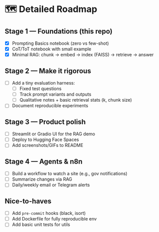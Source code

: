 # 🗺️ Detailed Roadmap

## Stage 1 — Foundations (this repo)
- [x] Prompting Basics notebook (zero vs few-shot)
- [x] CoT/ToT notebook with small example
- [x] Minimal RAG: chunk → embed → index (FAISS) → retrieve → answer

## Stage 2 — Make it rigorous
- [ ] Add a tiny evaluation harness:
  - [ ] Fixed test questions
  - [ ] Track prompt variants and outputs
  - [ ] Qualitative notes + basic retrieval stats (k, chunk size)
- [ ] Document reproducible experiments

## Stage 3 — Product polish
- [ ] Streamlit or Gradio UI for the RAG demo
- [ ] Deploy to Hugging Face Spaces
- [ ] Add screenshots/GIFs to README

## Stage 4 — Agents & n8n
- [ ] Build a workflow to watch a site (e.g., gov notifications)
- [ ] Summarize changes via RAG
- [ ] Daily/weekly email or Telegram alerts

## Nice-to-haves
- [ ] Add `pre-commit` hooks (black, isort)
- [ ] Add Dockerfile for fully reproducible env
- [ ] Add basic unit tests for utils